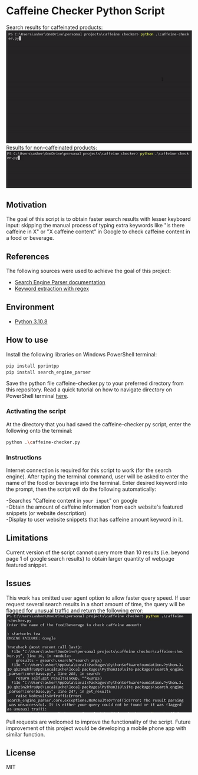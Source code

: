 # Caffeine Checker Python Script
Search results for caffeinated products: \
![alt text](https://github.com/asherchok/caffeine-checker/blob/main/example-1.gif?raw=true) \
Results for non-caffeinated products: \
![alt text](https://github.com/asherchok/caffeine-checker/blob/main/example-2.gif?raw=true)


## Motivation
The goal of this script is to obtain faster search results with lesser keyboard input: skipping the manual process of typing extra keywords like "is there caffeine in X" or "X caffeine content" in Google to check caffeine content in a food or beverage.

## References
The following sources were used to achieve the goal of this project:
- [Search Engine Parser documentation](https://search-engine-parser.readthedocs.io/en/latest/)
- [Keyword extraction with regex](https://docs.python.org/3/library/re.html)

## Environment
- [Python 3.10.8](https://www.python.org/downloads/)

## How to use

Install the following libraries on Windows PowerShell terminal:

```sh
pip install pprintpp
pip install search_engine_parser
```
Save the python file caffeine<nolink>-checker.py to your preferred directory from this repository. Read a quick tutorial on how to navigate directory on PowerShell terminal [here](https://www.itprotoday.com/powershell/how-use-powershell-navigate-windows-folder-structure). 
### Activating the script
At the directory that you had saved the caffeine<nolink>-checker.py script, enter the following onto the terminal:
```sh
python .\caffeine-checker.py
```
### Instructions
Internet connection is required for this script to work (for the search engine). After typing the terminal command, user will be asked to enter the name of the food or beverage into the terminal. Enter desired keyword into the prompt, then the script will do the following automatically:

-Searches "Caffeine content in 
`your input`" on google \
-Obtain the amount of caffeine information from each website's featured snippets (or website description) \
-Display to user website snippets that has caffeine amount keyword in it.

## Limitations
Current version of the script cannot query more than 10 results (i.e. beyond page 1 of google search results) to obtain larger quantity of webpage featured snippet.

## Issues

This work has omitted user agent option to allow faster query speed. If user request several search results in a short amount of time, the query will be flagged for unusual traffic and return the following error: \
![alt text](https://github.com/asherchok/caffeine-checker/blob/main/traffic-error.JPG?raw=true)

Pull requests are welcomed to improve the functionality of the script. Future improvement of this project would be developing a mobile phone app with similar function.

## License
MIT

[//]: # (Comments here will not be read by markdown compiler)
